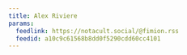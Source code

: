 ```yaml
---
title: Alex Riviere
params:
  feedlink: https://notacult.social/@fimion.rss
  feedid: a10c9c61568b8dd0f5290cdd60cc4101
---
```


